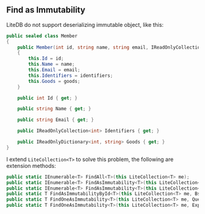 ﻿## Find as Immutability

LiteDB do not support deserializing immutable object, like this:

```csharp
public sealed class Member
{
    public Member(int id, string name, string email, IReadOnlyCollection<int> identifiers, IReadOnlyDictionary<int, string> goods)
    {
        this.Id = id;
        this.Name = name;
        this.Email = email;
        this.Identifiers = identifiers;
        this.Goods = goods;
    }

    public int Id { get; }

    public string Name { get; }

    public string Email { get; }

    public IReadOnlyCollection<int> Identifiers { get; }

    public IReadOnlyDictionary<int, string> Goods { get; }
}
```

I extend `LiteCollection<T>` to solve this problem, the following are extension methods:

```csharp
public static IEnumerable<T> FindAll<T>(this LiteCollection<T> me);
public static IEnumerable<T> FindAsImmutability<T>(this LiteCollection<T> me, Query query, int skip = 0, int limit = int.MaxValue);
public static IEnumerable<T> FindAsImmutability<T>(this LiteCollection<T> me, Expression<Func<T, bool>> predicate, int skip = 0, int limit = int.MaxValue);
public static T FindAsImmutabilityById<T>(this LiteCollection<T> me, BsonValue id);
public static T FindOneAsImmutability<T>(this LiteCollection<T> me, Query query);
public static T FindOneAsImmutability<T>(this LiteCollection<T> me, Expression<Func<T, bool>> predicate);
```

